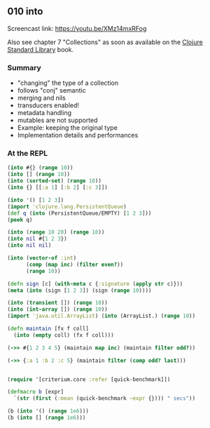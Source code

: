 ## 010 into

Screencast link: https://youtu.be/XMz14mxRFog

Also see chapter 7 "Collections" as soon as available on the [Clojure Standard Library](https://www.manning.com/books/clojure-standard-library) book.

### Summary

* "changing" the type of a collection
* follows "conj" semantic
* merging and nils
* transducers enabled!
* metadata handling
* mutables are not supported
* Example: keeping the original type
* Implementation details and performances

### At the REPL

```clojure
(into #{} (range 10))
(into [] (range 10))
(into (sorted-set) (range 10))
(into {} [[:a 1] [:b 2] [:c 3]])

(into '() [1 2 3])
(import 'clojure.lang.PersistentQueue)
(def q (into (PersistentQueue/EMPTY) [1 2 3]))
(peek q)

(into (range 10 20) (range 10))
(into nil #{1 2 3})
(into nil nil)

(into (vector-of :int)
      (comp (map inc) (filter even?))
      (range 10))

(defn sign [c] (with-meta c {:signature (apply str c)}))
(meta (into (sign [1 2 3]) (sign (range 10))))

(into (transient []) (range 10))
(into (int-array []) (range 10))
(import 'java.util.ArrayList) (into (ArrayList.) (range 10))

(defn maintain [fx f coll]
  (into (empty coll) (fx f coll)))

(->> #{1 2 3 4 5} (maintain map inc) (maintain filter odd?))

(->> {:a 1 :b 2 :c 5} (maintain filter (comp odd? last)))


(require '[criterium.core :refer [quick-benchmark]])

(defmacro b [expr]
  `(str (first (:mean (quick-benchmark ~expr {}))) " secs"))

(b (into '() (range 1e6)))
(b (into [] (range 1e6)))
```
